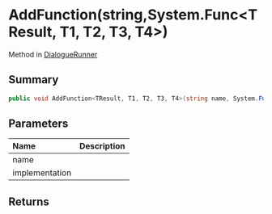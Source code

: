 # AddFunction(string,System.Func<TResult, T1, T2, T3, T4>)

Method in [DialogueRunner](/api/csharp/yarn.unity.dialoguerunner.md)

## Summary



```csharp
public void AddFunction<TResult, T1, T2, T3, T4>(string name, System.Func<TResult, T1, T2, T3, T4> implementation)
```

## Parameters

|Name|Description|
|:---|:---|
|name||
|implementation||

## Returns



